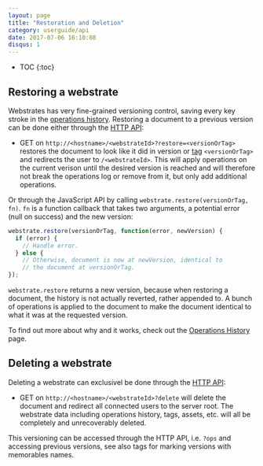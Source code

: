 ```yaml
---
layout: page
title: "Restoration and Deletion"
category: userguide/api
date: 2017-07-06 16:10:08
disqus: 1
---
```


* TOC
{:toc}

## Restoring a webstrate

Webstrates has very fine-grained versioning control, saving every key stroke in the
[operations history](/userguide/operations-history.html). Restoring a document to a previous version
can be done either through the [HTTP API](/userguide/http-api.html#restoring-a-webstrate):

* GET on `http://<hostname>/<webstrateId>?restore=<versionOrTag>` restores the document to look like
it did in version or [tag](/userguide/api/tagging.html) `<versionOrTag>` and redirects the user to
`/<webstrateId>`. This will apply operations on the current verison until the desired version is
reached and will therefore not break the operations log or remove from it, but only add additional
operations.

Or through the JavaScript API by calling `webstrate.restore(versionOrTag, fn)`. `fn` is
a function callback that takes two arguments, a potential error (null on success) and the new
version:

```javascript
webstrate.restore(versionOrTag, function(error, newVersion) {
  if (error) {
    // Handle error.
  } else {
    // Otherwise, document is now at newVersion, identical to
    // the document at versionOrTag.
});
```

`webstrate.restore` returns a new version, because when restoring a document, the history is not
actually reverted, rather appended to. A bunch of operations is applied to the document to make the
document identical to what it was at the requested version.

To find out more about why and it works, check out the
[Operations History](/userguide/operations-history.html#restoring-a-document) page.

## Deleting a webstrate

Deleting a webstrate can exclusivel be done through the [HTTP API](http://localhost:4000/userguide/http-api.html#deleting-a-webstrate):

* GET on `http://<hostname>/<webstrateId>?delete` will delete the document and redirect all
connected users to the server root. The webstrate data including operations history, tags, assets,
etc. will all be completely and unrecoverably deleted.

 This versioning can be accessed through
the HTTP API, i.e. `?ops` and
accessing previous versions, see also tags for marking versions with memorables names.